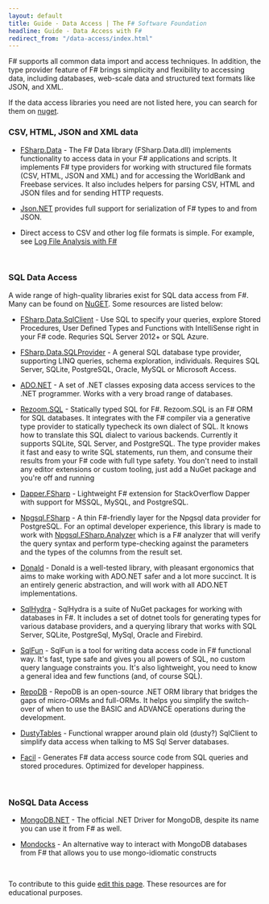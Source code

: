 ```yaml
---
layout: default
title: Guide - Data Access | The F# Software Foundation
headline: Guide - Data Access with F#
redirect_from: "/data-access/index.html"
---
```


F# supports all common data import and access techniques. In addition, the type provider feature of 
F# brings simplicity and flexibility to accessing data, including databases, web-scale data and structured 
text formats like JSON, and XML.  

If the data access libraries you need are not listed here, you can search for them on [nuget](http://nuget.org).

### CSV, HTML, JSON and XML data

* [FSharp.Data](http://fsprojects.github.io/FSharp.Data/) - The F# Data library (FSharp.Data.dll) implements functionality to access data in your F# applications and scripts.  It implements F# type providers for working with structured file formats (CSV, HTML, JSON and XML) and for accessing the WorldBank and Freebase services. It also includes helpers for parsing CSV, HTML and JSON files and for sending HTTP requests.

* [Json.NET](https://www.newtonsoft.com/json) provides full support for serialization of F# types to and from JSON.

* Direct access to CSV and other log file formats is simple. For example, see [Log File Analysis with F#](http://jyliao.blogspot.co.uk/2011/03/log-analysis-with-f.html)

<br />

### SQL Data Access

A wide range of high-quality libraries exist for SQL data access from F#. Many can be found on [NuGET](http://nuget.org).
Some resources are listed below:

* [FSharp.Data.SqlClient](http://fsprojects.github.io/FSharp.Data.SqlClient/) - Use SQL to specify your queries, explore Stored Procedures, User Defined Types and Functions with IntelliSense right in your F# code. Requries SQL Server 2012+ or SQL Azure.

* [FSharp.Data.SQLProvider](http://fsprojects.github.io/SQLProvider/) - A general SQL database type provider, supporting LINQ queries, schema exploration, individuals. Requires SQL Server, SQLite, PostgreSQL, Oracle, MySQL or Microsoft Access.

* [ADO.NET](https://docs.microsoft.com/en-us/dotnet/framework/data/adonet/) - A set of .NET classes exposing data access services to the .NET programmer. Works with a very broad range of databases.

* [Rezoom.SQL](https://github.com/rspeele/Rezoom.SQL) - Statically typed SQL for F#. Rezoom.SQL is an F# ORM for SQL databases. It integrates with the F# compiler via a generative type provider to statically typecheck its own dialect of SQL. It knows how to translate this SQL dialect to various backends. Currently it supports SQLite, SQL Server, and PostgreSQL. The type provider makes it fast and easy to write SQL statements, run them, and consume their results from your F# code with full type safety. You don't need to install any editor extensions or custom tooling, just add a NuGet package and you're off and running 

* [Dapper.FSharp](https://github.com/Dzoukr/Dapper.FSharp) - Lightweight F# extension for StackOverflow Dapper with support for MSSQL, MySQL, and PostgreSQL.

* [Npgsql.FSharp](https://github.com/Zaid-Ajaj/Npgsql.FSharp) - A thin F#-friendly layer for the Npgsql data provider for PostgreSQL. For an optimal developer experience, this library is made to work with [Npgsql.FSharp.Analyzer](https://github.com/Zaid-Ajaj/Npgsql.FSharp.Analyzer) which is a F# analyzer that will verify the query syntax and perform type-checking against the parameters and the types of the columns from the result set. 

* [Donald](https://github.com/pimbrouwers/Donald) - Donald is a well-tested library, with pleasant ergonomics that aims to make working with ADO.NET safer and a lot more succinct. It is an entirely generic abstraction, and will work with all ADO.NET implementations.

* [SqlHydra](https://github.com/JordanMarr/SqlHydra) - SqlHydra is a suite of NuGet packages for working with databases in F#. It includes a set of dotnet tools for generating types for various database providers, and a querying library that works with SQL Server, SQLite, PostgreSql, MySql, Oracle and Firebird. 

* [SqlFun](https://github.com/jacentino/SqlFun) - SqlFun is a tool for writing data access code in F# functional way.
It's fast, type safe and gives you all powers of SQL, no custom query language constraints you.
It's also lightweight, you need to know a general idea and few functions (and, of course SQL).

* [RepoDB](https://github.com/mikependon/RepoDB) - RepoDB is an open-source .NET ORM library that bridges the gaps of micro-ORMs and full-ORMs. It helps you simplify the switch-over of when to use the BASIC and ADVANCE operations during the development.

* [DustyTables](https://github.com/Zaid-Ajaj/DustyTables) - Functional wrapper around plain old (dusty?) SqlClient to simplify data access when talking to MS Sql Server databases.

* [Facil](https://github.com/cmeeren/Facil) - Generates F# data access source code from SQL queries and stored procedures. Optimized for developer happiness.

<br />

### NoSQL Data Access

* [MongoDB.NET](https://github.com/mongodb/mongo-csharp-driver) - The official .NET Driver for MongoDB, despite its name you can use it from F# as well.

* [Mondocks](https://github.com/AngelMunoz/Mondocks) - An alternative way to interact with MongoDB databases from F# that allows you to use mongo-idiomatic constructs 

<br />

<div class="jumbotron visible-lg calloutBox" id="how-to-add-testimonial"> 
    <p>To contribute to this guide <a href="https://github.com/fsharp/fsfoundation/edit/gh-pages/guides/data-access/index.md">edit this page</a>. These resources are for educational purposes. </p>
</div>              

<br />

